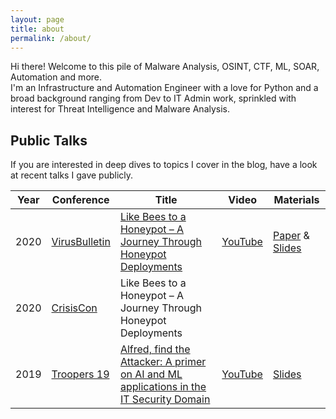 ```yaml
---
layout: page
title: about
permalink: /about/
---
```


Hi there! Welcome to this pile of Malware Analysis, OSINT, CTF, ML, SOAR, Automation and more.  
I'm an Infrastructure and Automation Engineer with a love for Python and a broad background ranging from Dev to IT Admin work, sprinkled with interest for Threat Intelligence and Malware Analysis.


## Public Talks
If you are interested in deep dives to topics I cover in the blog, have a look at recent talks I gave publicly.

Year | Conference | Title | Video | Materials
-----|------------|-------|-------|--------
2020 | [VirusBulletin](https://vblocalhost.com/conference/) | [Like Bees to a Honeypot – A Journey Through Honeypot Deployments](https://vblocalhost.com/conference/presentations/like-bees-to-a-honeypot-a-journey-through-honeypots/) | [YouTube](https://www.youtube.com/watch?v=qf37rPXWT90) | [Paper](https://vblocalhost.com/uploads/VB2020-Meidinger.pdf) & [Slides](https://vblocalhost.com/uploads/VB2020-19.pdf)
2020 | [CrisisCon](https://crisiscon.net/) | Like Bees to a Honeypot – A Journey Through Honeypot Deployments | |
2019 | [Troopers 19](https://www.troopers.de/troopers19/) | [Alfred, find the Attacker: A primer on AI and ML applications in the IT Security Domain](https://www.troopers.de/troopers19/agenda/9vb7wn/) | [YouTube](https://www.youtube.com/watch?v=9Gno2ojNJWQ) | [Slides](https://troopers.de/downloads/troopers19/TROOPERS19_DM_Alfred_find_the_Attacker.pdf)
